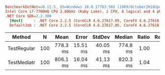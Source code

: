 ``` ini

BenchmarkDotNet=v0.11.5, OS=Windows 10.0.17763.503 (1809/October2018Update/Redstone5)
Intel Core i7-7700HQ CPU 2.80GHz (Kaby Lake), 1 CPU, 8 logical and 4 physical cores
.NET Core SDK=2.2.300
  [Host]     : .NET Core 2.2.5 (CoreCLR 4.6.27617.05, CoreFX 4.6.27618.01), 64bit RyuJIT
  DefaultJob : .NET Core 2.2.5 (CoreCLR 4.6.27617.05, CoreFX 4.6.27618.01), 64bit RyuJIT


```
|      Method |   N |     Mean |    Error |   StdDev |   Median | Ratio | RatioSD |
|------------ |---- |---------:|---------:|---------:|---------:|------:|--------:|
| TestRegular | 100 | 778.3 ms | 15.51 ms | 40.05 ms | 774.8 ms |  1.00 |    0.00 |
| TestMediatr | 100 | 806.1 ms | 16.04 ms | 41.13 ms | 820.3 ms |  1.04 |    0.07 |
